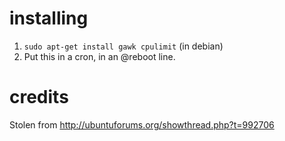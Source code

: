 
# installing

1. `sudo apt-get install gawk cpulimit` (in debian)
2. Put this in a cron, in an @reboot line.

# credits

Stolen from http://ubuntuforums.org/showthread.php?t=992706

